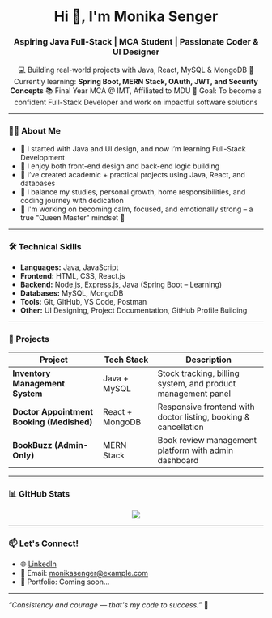 <h1 align="center">Hi 👋, I'm Monika Senger</h1>
<h3 align="center">Aspiring Java Full-Stack | MCA Student | Passionate Coder & UI Designer</h3>

<p align="center">
💻 Building real-world projects with Java, React, MySQL & MongoDB  
🌱 Currently learning: <strong>Spring Boot, MERN Stack, OAuth, JWT, and Security Concepts</strong>  
📚 Final Year MCA @ IMT, Affiliated to MDU  
🎯 Goal: To become a confident Full-Stack Developer and work on impactful software solutions  
</p>

---

### 👩‍💻 About Me

- 🔸 I started with Java and UI design, and now I’m learning Full-Stack Development  
- 🔸 I enjoy both front-end design and back-end logic building  
- 🔸 I’ve created academic + practical projects using Java, React, and databases  
- 🔸 I balance my studies, personal growth, home responsibilities, and coding journey with dedication  
- 🔸 I'm working on becoming calm, focused, and emotionally strong – a true "Queen Master" mindset 👑

---

### 🛠️ Technical Skills

- **Languages:** Java, JavaScript  
- **Frontend:** HTML, CSS, React.js  
- **Backend:** Node.js, Express.js, Java (Spring Boot – Learning)  
- **Databases:** MySQL, MongoDB  
- **Tools:** Git, GitHub, VS Code, Postman  
- **Other:** UI Designing, Project Documentation, GitHub Profile Building

---

### 💼 Projects

| Project | Tech Stack | Description |
|--------|------------|-------------|
| **Inventory Management System** | Java + MySQL | Stock tracking, billing system, and product management panel |
| **Doctor Appointment Booking (Medished)** | React + MongoDB | Responsive frontend with doctor listing, booking & cancellation |
| **BookBuzz (Admin-Only)** | MERN Stack | Book review management platform with admin dashboard |
---

### 📊 GitHub Stats

<p align="center">
  <img src="https://github-readme-stats.vercel.app/api?username=monika-senger&show_icons=true&theme=tokyonight" />
</p>

---

### 📫 Let's Connect!

- 🌐 [LinkedIn](https://linkedin.com/in/monika-your-id)
- 📧 Email: monikasenger@example.com  
- 📝 Portfolio: Coming soon...

---

_“Consistency and courage — that's my code to success.”_ 🌸  
